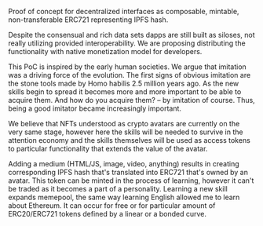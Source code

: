 Proof of concept for decentralized interfaces as composable, mintable, non-transferable ERC721 representing IPFS hash. 

Despite the consensual and rich data sets dapps are still built as siloses, not really utilizing provided interoperability. We are proposing distributing the functionality with native monetization model for developers. 

This PoC is inspired by the early human societies. We argue that imitation was a driving force of the evolution. The first signs of obvious imitation are the stone tools made by Homo habilis 2.5 million years ago. As the new skills begin to spread it becomes more and more important to be able to acquire them. And how do you acquire them? – by imitation of course. Thus, being a good imitator became increasingly important.

We believe that NFTs understood as crypto avatars are currently on the very same stage, however here the skills will be needed to survive in the attention economy and the skills themselves will be used as access tokens to particular functionality that extends the value of the avatar.

Adding a medium (HTML/JS, image, video, anything) results in creating corresponding IPFS hash that's translated into ERC721 that's owned by an avatar. This token can be minted in the process of learning, however it can't be traded as it becomes a part of a personality. Learning a new skill expands memepool, the same way learning English allowed me to learn about Ethereum. It can occur for free or for particular amount of ERC20/ERC721 tokens defined by a linear or a bonded curve. 
